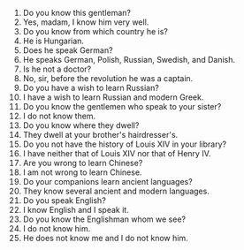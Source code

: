 1. Do you know this gentleman?
2. Yes, madam, I know him very well.
3. Do you know from which country he is?
4. He is Hungarian.
5. Does he speak German?
6. He speaks German, Polish, Russian, Swedish, and Danish.
7. Is he not a doctor?
8. No, sir, before the revolution he was a captain.
9. Do you have a wish to learn Russian?
10. I have a wish to learn Russian and modern Greek.
11. Do you know the gentlemen who speak to your sister?
12. I do not know them.
13. Do you know where they dwell?
14. They dwell at your brother's hairdresser's.
15. Do you not have the history of Louis XIV in your library?
16. I have neither that of Louis XIV nor that of Henry IV.
17. Are you wrong to learn Chinese?
18. I am not wrong to learn Chinese.
19. Do your companions learn ancient languages?
20. They know several ancient and modern languages.
21. Do you speak English?
22. I know English and I speak it.
23. Do you know the Englishman whom we see?
24. I do not know him.
25. He does not know me and I do not know him.
